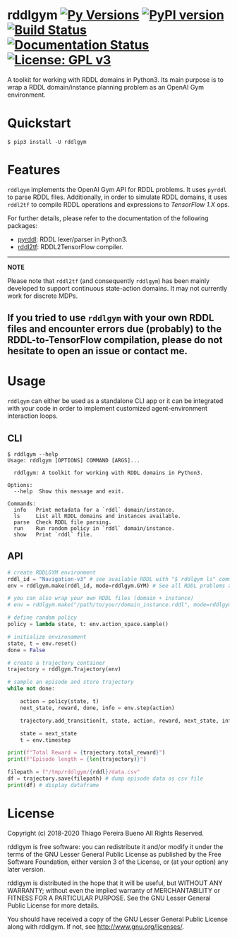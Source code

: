 # rddlgym [![Py Versions][py-versions.svg]][pypi-project] [![PyPI version][pypi-version.svg]][pypi-version] [![Build Status][travis.svg]][travis-project] [![Documentation Status][rtd-badge.svg]][rtd-badge] [![License: GPL v3][license.svg]][license]

A toolkit for working with RDDL domains in Python3. Its main purpose is to wrap a RDDL domain/instance planning problem as an OpenAI Gym environment.

# Quickstart

```text
$ pip3 install -U rddlgym
```

# Features

`rddlgym` implements the OpenAI Gym API for RDDL problems. It uses `pyrddl` to parse RDDL files. Additionally, in order to simulate RDDL domains, it uses `rddl2tf` to compile RDDL operations and expressions to *TensorFlow 1.X* ops.

For further details, please refer to the documentation of the following packages:

- [pyrddl](https://github.com/thiagopbueno/pyrddl): RDDL lexer/parser in Python3.
- [rddl2tf](https://github.com/thiagopbueno/rddl2tf): RDDL2TensorFlow compiler.

---
**NOTE**

Please note that `rddl2tf` (and consequently `rddlgym`) has been mainly developed to support continuous state-action domains. It may not currently work for discrete MDPs.

If you tried to use `rddlgym` with your own RDDL files and encounter errors due (probably) to the RDDL-to-TensorFlow compilation, please do not hesitate to open an issue or contact me.
---

# Usage

`rddlgym` can either be used as a standalone CLI app or it can be integrated with your code in order to implement customized agent-environment interaction loops.

## CLI

```text
$ rddlgym --help
Usage: rddlgym [OPTIONS] COMMAND [ARGS]...

  rddlgym: A toolkit for working with RDDL domains in Python3.

Options:
  --help  Show this message and exit.

Commands:
  info   Print metadata for a `rddl` domain/instance.
  ls     List all RDDL domains and instances available.
  parse  Check RDDL file parsing.
  run    Run random policy in `rddl` domain/instance.
  show   Print `rddl` file.
```

## API

```python
# create RDDLGYM environment
rddl_id = "Navigation-v3" # see available RDDL with "$ rddlgym ls" command
env = rddlgym.make(rddl_id, mode=rddlgym.GYM) # See all RDDL problems available via `rddlgym ls`

# you can also wrap your own RDDL files (domain + instance)
# env = rddlgym.make("/path/to/your/domain_instance.rddl", mode=rddlgym.GYM)

# define random policy
policy = lambda state, t: env.action_space.sample()

# initialize environament
state, t = env.reset()
done = False

# create a trajectory container
trajectory = rddlgym.Trajectory(env)

# sample an episode and store trajectory
while not done:

    action = policy(state, t)
    next_state, reward, done, info = env.step(action)

    trajectory.add_transition(t, state, action, reward, next_state, info, done)

    state = next_state
    t = env.timestep

print(f"Total Reward = {trajectory.total_reward}")
print(f"Episode length = {len(trajectory)}")

filepath = f"/tmp/rddlgym/{rddl}/data.csv"
df = trajectory.save(filepath) # dump episode data as csv file
print(df) # display dataframe
```

# License

Copyright (c) 2018-2020 Thiago Pereira Bueno All Rights Reserved.

rddlgym is free software: you can redistribute it and/or modify it
under the terms of the GNU Lesser General Public License as published by
the Free Software Foundation, either version 3 of the License, or (at
your option) any later version.

rddlgym is distributed in the hope that it will be useful, but
WITHOUT ANY WARRANTY; without even the implied warranty of
MERCHANTABILITY or FITNESS FOR A PARTICULAR PURPOSE. See the GNU Lesser
General Public License for more details.

You should have received a copy of the GNU Lesser General Public License
along with rddlgym. If not, see http://www.gnu.org/licenses/.

[py-versions.svg]: https://img.shields.io/pypi/pyversions/rddlgym.svg?logo=python&logoColor=white
[pypi-project]: https://pypi.org/project/rddlgym

[pypi-version.svg]: https://badge.fury.io/py/rddlgym.svg
[pypi-version]: https://badge.fury.io/py/rddlgym

[travis.svg]: https://img.shields.io/travis/thiagopbueno/rddlgym/master.svg?logo=travis
[travis-project]: https://travis-ci.org/thiagopbueno/rddlgym

[rtd-badge.svg]: https://readthedocs.org/projects/rddlgym/badge/?version=latest
[rtd-badge]: https://rddlgym.readthedocs.io/en/latest/?badge=latest

[license.svg]: https://img.shields.io/badge/License-GPL%20v3-blue.svg
[license]: https://github.com/thiagopbueno/rddlgym/blob/master/LICENSE
